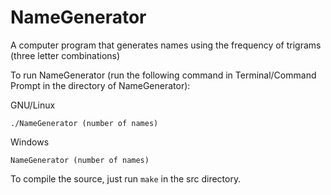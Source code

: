 # NameGenerator
A computer program that generates names using the frequency of trigrams (three letter combinations)

To run NameGenerator (run the following command in Terminal/Command Prompt in the directory of NameGenerator):

GNU/Linux

```
./NameGenerator (number of names)
```

Windows

```
NameGenerator (number of names)
```

To compile the source, just run `make` in the src directory.
